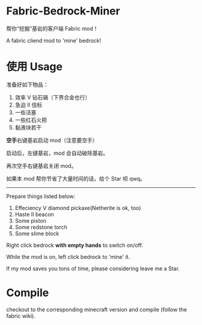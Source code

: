 # Fabric-Bedrock-Miner
帮你“挖掘”基岩的客户端 Fabric mod！

A fabric cliend mod to 'mine' bedrock!

# 使用 Usage
准备好如下物品：
1. 效率 Ⅴ 钻石镐（下界合金也行） 
2. 急迫 Ⅱ 信标
3. 一些活塞
4. 一些红石火把
5. 黏液块若干

**空手**右键基岩启动 mod（注意要空手）

启动后，左键基岩，mod 会自动破除基岩。

再次空手右键基岩关闭 mod。

如果本 mod 帮你节省了大量时间的话，给个 Star 呗 qwq。

------

Prepare things listed below:
1. Effeciency Ⅴ diamond pickaxe(Netherite is ok, too)
2. Haste Ⅱ beacon
3. Some piston
4. Some redstone torch
5. Some slime block

Right click bedrock **with empty hands** to switch on/off.

While the mod is on, left click bedrock to 'mine' it.

If my mod saves you tons of time, please considering leave me a Star.

# Compile
checkout to the corresponding minecraft version and compile (follow the fabric wiki).
